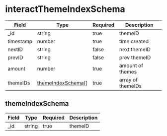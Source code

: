 # interactThemeIndexSchema
| Field | Type | Required | Description |
| -- | -- | -- | -- |
| _id | string | true | themeID |
| timestamp | number | true | time created |
| nextID | string | false | next themeID |
| prevID | string | false | prev themeID |
| amount | number | true | amount of themes |
| themeIDs | [themeIndexSchema[]](#themeindexschema) | true | array of themeIDs |

## themeIndexSchema
| Field | Type | Required | Description |
| -- | -- | -- | -- |
| _id | string | true | themeID |